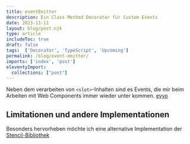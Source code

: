 ```yaml
---
title: eventEmitter
description: Ein Class Method Decorator für Custom Events
date: 2023-11-11
layout: blog/post.njk
type: article
includeToc: true
draft: false
tags:  ['Decorator', 'TypeScript', 'Upcoming']
permalink: /blog/event-emitter/
imports: ['index', 'post']
eleventyImport:
  collections: ["post"]
---
```

Neben dem verarbeiten von `<slot>`-Inhalten sind es Events, die mir beim Arbeiten mit Web Components immer wieder unter kommen.
[eyyo](/blog/query-assigned-element-content/)

## Limitationen und andere Implementationen

Besonders hervorheben möchte ich eine alternative Implementation der [Stencil-Bibliothek](https://stenciljs.com/docs/events)
